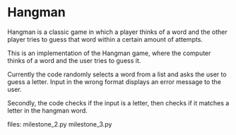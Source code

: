 # Hangman
Hangman is a classic game in which a player thinks of a word and the other player tries to guess that word within a certain amount of attempts.

This is an implementation of the Hangman game, where the computer thinks of a word and the user tries to guess it. 

Currently the code randomly selects a word from a list and asks the user to guess a letter. Input in the wrong format displays an error message to the user.

Secondly, the code checks if the input is a letter, then checks if it matches a letter in the hangman word.

files:
milestone_2.py
milestone_3.py
